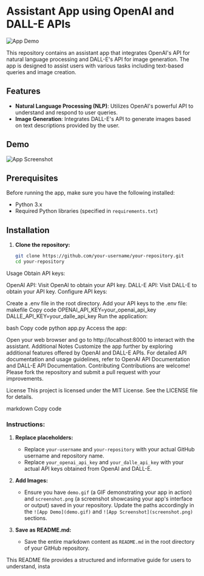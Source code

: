 # Assistant App using OpenAI and DALL-E APIs

![App Demo](demo.gif)

This repository contains an assistant app that integrates OpenAI's API for natural language processing and DALL-E's API for image generation. The app is designed to assist users with various tasks including text-based queries and image creation.

## Features

- **Natural Language Processing (NLP)**: Utilizes OpenAI's powerful API to understand and respond to user queries.
- **Image Generation**: Integrates DALL-E's API to generate images based on text descriptions provided by the user.

## Demo

![App Screenshot](screenshot.png)

## Prerequisites

Before running the app, make sure you have the following installed:

- Python 3.x
- Required Python libraries (specified in `requirements.txt`)

## Installation

1. **Clone the repository:**
   ```bash
   git clone https://github.com/your-username/your-repository.git
   cd your-repository

Usage
Obtain API keys:

OpenAI API: Visit OpenAI to obtain your API key.
DALL-E API: Visit DALL-E to obtain your API key.
Configure API keys:

Create a .env file in the root directory.
Add your API keys to the .env file:
makefile
Copy code
OPENAI_API_KEY=your_openai_api_key
DALLE_API_KEY=your_dalle_api_key
Run the application:

bash
Copy code
python app.py
Access the app:

Open your web browser and go to http://localhost:8000 to interact with the assistant.
Additional Notes
Customize the app further by exploring additional features offered by OpenAI and DALL-E APIs.
For detailed API documentation and usage guidelines, refer to OpenAI API Documentation and DALL-E API Documentation.
Contributing
Contributions are welcome! Please fork the repository and submit a pull request with your improvements.

License
This project is licensed under the MIT License. See the LICENSE file for details.

markdown
Copy code

### Instructions:
1. **Replace placeholders:**
   - Replace `your-username` and `your-repository` with your actual GitHub username and repository name.
   - Replace `your_openai_api_key` and `your_dalle_api_key` with your actual API keys obtained from OpenAI and DALL-E.

2. **Add Images:**
   - Ensure you have `demo.gif` (a GIF demonstrating your app in action) and `screenshot.png` (a screenshot showcasing your app's interface or output) saved in your repository. Update the paths accordingly in the `![App Demo](demo.gif)` and `![App Screenshot](screenshot.png)` sections.

3. **Save as README.md:**
   - Save the entire markdown content as `README.md` in the root directory of your GitHub repository.

This README file provides a structured and informative guide for users to understand, insta

